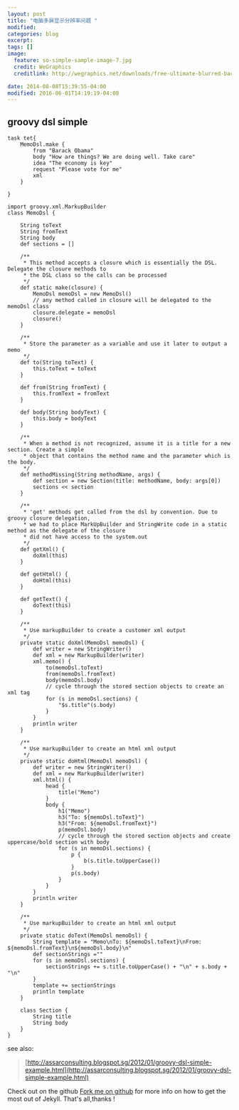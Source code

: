 ```yaml
---
layout: post
title: "电脑多屏显示分辨率问题 "
modified:
categories: blog
excerpt:
tags: []
image:
  feature: so-simple-sample-image-7.jpg
  credit: WeGraphics
  creditlink: http://wegraphics.net/downloads/free-ultimate-blurred-background-pack/

date: 2014-08-08T15:39:55-04:00
modified: 2016-06-01T14:19:19-04:00
---
```

## groovy dsl simple ##


	task tet{
	    MemoDsl.make {
	        from "Barack Obama"
	        body "How are things? We are doing well. Take care"
	        idea "The economy is key"
	        request "Please vote for me"
	        xml
	    }
	
	}
	
	import groovy.xml.MarkupBuilder
	class MemoDsl {
	
	    String toText
	    String fromText
	    String body
	    def sections = []
	
	    /**
	     * This method accepts a closure which is essentially the DSL. Delegate the closure methods to
	     * the DSL class so the calls can be processed
	     */
	    def static make(closure) {
	        MemoDsl memoDsl = new MemoDsl()
	        // any method called in closure will be delegated to the memoDsl class
	        closure.delegate = memoDsl
	        closure()
	    }
	
	    /**
	     * Store the parameter as a variable and use it later to output a memo
	     */
	    def to(String toText) {
	        this.toText = toText
	    }
	
	    def from(String fromText) {
	        this.fromText = fromText
	    }
	
	    def body(String bodyText) {
	        this.body = bodyText
	    }
	
	    /**
	     * When a method is not recognized, assume it is a title for a new section. Create a simple
	     * object that contains the method name and the parameter which is the body.
	     */
	    def methodMissing(String methodName, args) {
	        def section = new Section(title: methodName, body: args[0])
	        sections << section
	    }
	
	    /**
	     * 'get' methods get called from the dsl by convention. Due to groovy closure delegation,
	     * we had to place MarkUpBuilder and StringWrite code in a static method as the delegate of the closure
	     * did not have access to the system.out
	     */
	    def getXml() {
	        doXml(this)
	    }
	
	    def getHtml() {
	        doHtml(this)
	    }
	
	    def getText() {
	        doText(this)
	    }
	
	    /**
	     * Use markupBuilder to create a customer xml output
	     */
	    private static doXml(MemoDsl memoDsl) {
	        def writer = new StringWriter()
	        def xml = new MarkupBuilder(writer)
	        xml.memo() {
	            to(memoDsl.toText)
	            from(memoDsl.fromText)
	            body(memoDsl.body)
	            // cycle through the stored section objects to create an xml tag
	            for (s in memoDsl.sections) {
	                "$s.title"(s.body)
	            }
	        }
	        println writer
	    }
	
	    /**
	     * Use markupBuilder to create an html xml output
	     */
	    private static doHtml(MemoDsl memoDsl) {
	        def writer = new StringWriter()
	        def xml = new MarkupBuilder(writer)
	        xml.html() {
	            head {
	                title("Memo")
	            }
	            body {
	                h1("Memo")
	                h3("To: ${memoDsl.toText}")
	                h3("From: ${memoDsl.fromText}")
	                p(memoDsl.body)
	                // cycle through the stored section objects and create uppercase/bold section with body
	                for (s in memoDsl.sections) {
	                    p {
	                        b(s.title.toUpperCase())
	                    }
	                    p(s.body)
	                }
	            }
	        }
	        println writer
	    }
	
	    /**
	     * Use markupBuilder to create an html xml output
	     */
	    private static doText(MemoDsl memoDsl) {
	        String template = "Memo\nTo: ${memoDsl.toText}\nFrom: ${memoDsl.fromText}\n${memoDsl.body}\n"
	        def sectionStrings =""
	        for (s in memoDsl.sections) {
	            sectionStrings += s.title.toUpperCase() + "\n" + s.body + "\n"
	        }
	        template += sectionStrings
	        println template
	    }
	
	    class Section {
	        String title
	        String body
	    }
	}



see also: 
> [http://assarconsulting.blogspot.sg/2012/01/groovy-dsl-simple-example.html](http://assarconsulting.blogspot.sg/2012/01/groovy-dsl-simple-example.html)





Check out on the github [Fork me on github][Tomas' Yu] for more info on how to get the most out of Jekyll. That's all,thanks !

[Tomas' Yu]: https://github.com/TomasYu/blogs
[Tomas' Yu]: https://github.com/TomasYu/blogs